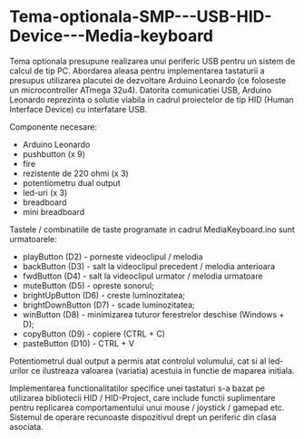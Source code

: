 # Tema-optionala-SMP---USB-HID-Device---Media-keyboard
Tema optionala presupune realizarea unui periferic USB pentru un sistem de calcul de tip PC. Abordarea aleasa pentru implementarea tastaturii a presupus utilizarea placutei de dezvoltare Arduino Leonardo (ce foloseste un microcontroller ATmega 32u4). Datorita comunicatiei USB, Arduino Leonardo reprezinta o solutie viabila in cadrul proiectelor de tip HID (Human Interface Device) cu interfatare USB. 

Componente necesare:

- Arduino Leonardo
- pushbutton (x 9)
- fire
- rezistente de 220 ohmi (x 3)
- potentiometru dual output 
- led-uri (x 3)
- breadboard
- mini breadboard

Tastele / combinatiile de taste programate in cadrul MediaKeyboard.ino sunt urmatoarele:
- playButton (D2) - porneste videoclipul / melodia
- backButton (D3) - salt la videoclipul precedent / melodia anterioara
- fwdButton (D4) - salt la videoclipul urmator / melodia urmatoare
- muteButton (D5) - opreste sonorul;
- brightUpButton (D6) - creste luminozitatea;
- brightDownButton (D7) - scade luminozitatea;
- winButton (D8) - minimizarea tuturor ferestrelor deschise (Windows + D);
- copyButton (D9) - copiere (CTRL + C)
- pasteButton (D10) - CTRL + V

Potentiometrul dual output a permis atat controlul volumului, cat si al led-urilor ce ilustreaza valoarea (variatia) acestuia in functie de maparea initiala.

Implementarea functionalitatilor specifice unei tastaturi s-a bazat pe utilizarea bibliotecii HID / HID-Project, care include functii suplimentare pentru replicarea comportamentului unui mouse / joystick / gamepad etc. Sistemul de operare recunoaste dispozitivul drept un periferic din clasa asociata.
